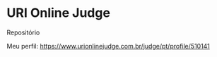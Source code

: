 # URI Online Judge
Repositório 

Meu perfil: https://www.urionlinejudge.com.br/judge/pt/profile/510141
